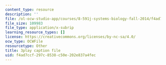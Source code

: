 ```yaml
---
content_type: resource
description: ''
file: /ol-ocw-studio-app/courses/8-591j-systems-biology-fall-2014/f4ad7ccf297c8538c50e202e837a4fec_dP4NQIpUH6w.srt
file_size: 109983
file_type: application/x-subrip
learning_resource_types: []
license: https://creativecommons.org/licenses/by-nc-sa/4.0/
ocw_type: OCWFile
resourcetype: Other
title: 3play caption file
uid: f4ad7ccf-297c-8538-c50e-202e837a4fec
---
```

